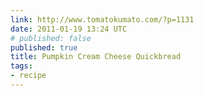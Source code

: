 ```yaml
---
link: http://www.tomatokumato.com/?p=1131
date: 2011-01-19 13:24 UTC
# published: false
published: true
title: Pumpkin Cream Cheese Quickbread
tags:
- recipe
---
```



